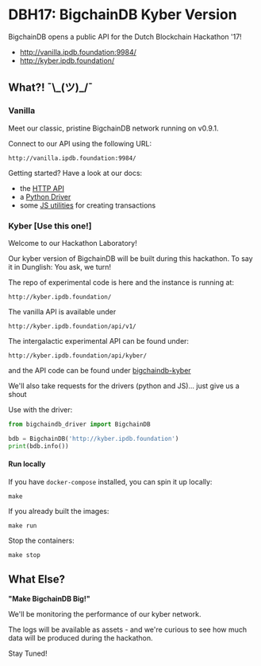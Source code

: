 # DBH17: BigchainDB Kyber Version

BigchainDB opens a public API for the Dutch Blockchain Hackathon '17!

- http://vanilla.ipdb.foundation:9984/
- http://kyber.ipdb.foundation/

## What?! ¯\\\_(ツ)_/¯

### Vanilla

Meet our classic, pristine BigchainDB network running on v0.9.1.

Connect to our API using the following URL:

```
http://vanilla.ipdb.foundation:9984/
```

Getting started? Have a look at our docs:

- the [HTTP API](https://docs.bigchaindb.com/projects/server/en/latest/drivers-clients/http-client-server-api.html)
- a [Python Driver](https://docs.bigchaindb.com/projects/py-driver/en/latest/index.html)
- some [JS utilities](https://github.com/sohkai/js-bigchaindb-quickstart) for creating transactions

### Kyber [Use this one!]

Welcome to our Hackathon Laboratory!

Our kyber version of BigchainDB will be built during this hackathon.
To say it in Dunglish: You ask, we turn! 

The repo of experimental code is here and the instance is running at:
```
http://kyber.ipdb.foundation/
```

The vanilla API is available under

```
http://kyber.ipdb.foundation/api/v1/
```

The intergalactic experimental API can be found under:

```
http://kyber.ipdb.foundation/api/kyber/
```

and the API code can be found under [bigchaindb-kyber](https://github.com/bigchaindb/DBH17/tree/master/bigchaindb-kyber)

We'll also take requests for the drivers (python and JS)... just give us a shout

Use with the driver:

```python
from bigchaindb_driver import BigchainDB

bdb = BigchainDB('http://kyber.ipdb.foundation')
print(bdb.info())
```

#### Run locally
If you have `docker-compose` installed, you can spin it up locally:

```
make
```

If you already built the images:

```
make run
```

Stop the containers:

```
make stop
```
## What Else?

**"Make BigchainDB Big!"**

We'll be monitoring the performance of our kyber network.

The logs will be available as assets - and we're curious to see how much data will be produced during the hackathon.

Stay Tuned!
